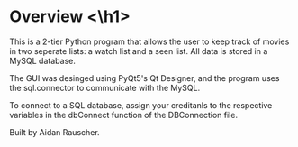# <h1> Overview <\h1> 

This is a 2-tier Python program that allows the user to keep track of movies in two seperate lists: a watch list and a seen list. All data is stored in a MySQL database. 

The GUI was desinged using PyQt5's Qt Designer, and the program uses the sql.connector to communicate with the MySQL. 

To connect to a SQL database, assign your creditanls to the respective variables in the dbConnect function of the DBConnection file. 

Built by Aidan Rauscher. 

